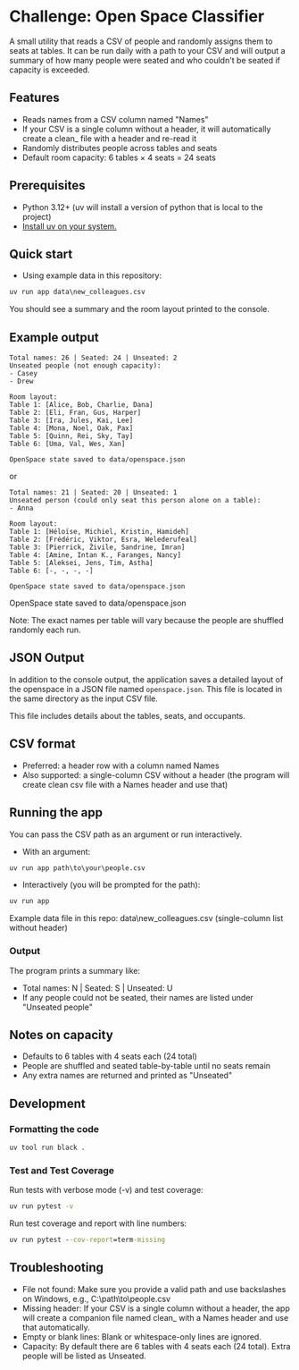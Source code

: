 # Challenge: Open Space Classifier

A small utility that reads a CSV of people and randomly assigns them to seats at
tables. It can be run daily with a path to your CSV and will output a summary of
how many people were seated and who couldn't be seated if capacity is exceeded.

## Features

- Reads names from a CSV column named "Names"
- If your CSV is a single column without a header, it will automatically create
  a clean_ file with a header and re-read it
- Randomly distributes people across tables and seats
- Default room capacity: 6 tables × 4 seats = 24 seats

## Prerequisites

- Python 3.12+ (uv will install a version of python that is local to the
  project)
- [Install uv on your system.](https://docs.astral.sh/uv/getting-started/installation/)

## Quick start

- Using example data in this repository:

```cmd
uv run app data\new_colleagues.csv
```

You should see a summary and the room layout printed to the console.

## Example output

```
Total names: 26 | Seated: 24 | Unseated: 2
Unseated people (not enough capacity):
- Casey
- Drew

Room layout:
Table 1: [Alice, Bob, Charlie, Dana]
Table 2: [Eli, Fran, Gus, Harper]
Table 3: [Ira, Jules, Kai, Lee]
Table 4: [Mona, Noel, Oak, Pax]
Table 5: [Quinn, Rei, Sky, Tay]
Table 6: [Uma, Val, Wes, Xan]

OpenSpace state saved to data/openspace.json
```

or

```
Total names: 21 | Seated: 20 | Unseated: 1
Unseated person (could only seat this person alone on a table):
- Anna

Room layout:
Table 1: [Héloïse, Michiel, Kristin, Hamideh]
Table 2: [Frédéric, Viktor, Esra, Welederufeal]
Table 3: [Pierrick, Živile, Sandrine, Imran]
Table 4: [Amine, Intan K., Faranges, Nancy]
Table 5: [Aleksei, Jens, Tim, Astha]
Table 6: [-, -, -, -]

OpenSpace state saved to data/openspace.json
```

OpenSpace state saved to data/openspace.json

Note: The exact names per table will vary because the people are shuffled
randomly each run.

## JSON Output

In addition to the console output, the application saves a detailed layout of
the openspace in a JSON file named `openspace.json`. This file is located in the
same directory as the input CSV file.

This file includes details about the tables, seats, and occupants.

## CSV format

- Preferred: a header row with a column named Names
- Also supported: a single-column CSV without a header (the program will create
  clean csv file with a Names header and use that)

## Running the app

You can pass the CSV path as an argument or run interactively.

- With an argument:

```cmd
uv run app path\to\your\people.csv
```

- Interactively (you will be prompted for the path):

```cmd
uv run app
```

Example data file in this repo: data\new_colleagues.csv (single-column list
without header)

### Output

The program prints a summary like:

- Total names: N | Seated: S | Unseated: U
- If any people could not be seated, their names are listed under "Unseated
  people"

## Notes on capacity

- Defaults to 6 tables with 4 seats each (24 total)
- People are shuffled and seated table-by-table until no seats remain
- Any extra names are returned and printed as "Unseated"

## Development

### Formatting the code

```cmd
uv tool run black .
```

### Test and Test Coverage

Run tests with verbose mode (-v) and test coverage:

```cmd
uv run pytest -v
```

Run test coverage and report with line numbers:

```cmd
uv run pytest --cov-report=term-missing
```

## Troubleshooting

- File not found: Make sure you provide a valid path and use backslashes on
  Windows, e.g., C:\\path\\to\\people.csv
- Missing header: If your CSV is a single column without a header, the app will
  create a companion file named clean_<filename> with a Names header and use
  that automatically.
- Empty or blank lines: Blank or whitespace-only lines are ignored.
- Capacity: By default there are 6 tables with 4 seats each (24 total). Extra
  people will be listed as Unseated.
